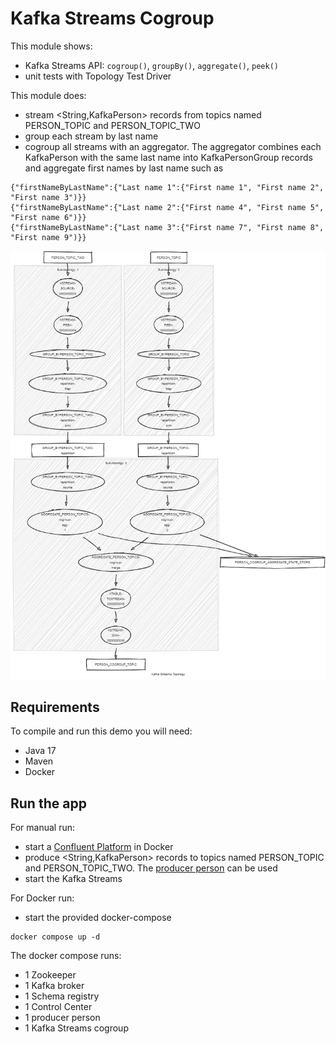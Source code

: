 # Kafka Streams Cogroup

This module shows:
- Kafka Streams API: `cogroup()`, `groupBy()`, `aggregate()`, `peek()`
- unit tests with Topology Test Driver

This module does:
- stream <String,KafkaPerson> records from topics named PERSON_TOPIC and PERSON_TOPIC_TWO
- group each stream by last name
- cogroup all streams with an aggregator. 
The aggregator combines each KafkaPerson with the same last name into KafkaPersonGroup records and aggregate first names by last name such as

```
{"firstNameByLastName":{"Last name 1":{"First name 1", "First name 2", "First name 3")}}
{"firstNameByLastName":{"Last name 2":{"First name 4", "First name 5", "First name 6")}}
{"firstNameByLastName":{"Last name 3":{"First name 7", "First name 8", "First name 9")}}
```

![topology.png](topology.png)

## Requirements

To compile and run this demo you will need:
- Java 17
- Maven
- Docker

## Run the app

For manual run:
- start a [Confluent Platform](https://docs.confluent.io/platform/current/quickstart/ce-docker-quickstart.html#step-1-download-and-start-cp) in Docker
- produce <String,KafkaPerson> records to topics named PERSON_TOPIC and PERSON_TOPIC_TWO. The [producer person](../specific-producers/kafka-streams-producer-person) can be used
- start the Kafka Streams

For Docker run:
- start the provided docker-compose 

```
docker compose up -d
```

The docker compose runs:
- 1 Zookeeper
- 1 Kafka broker
- 1 Schema registry
- 1 Control Center
- 1 producer person
- 1 Kafka Streams cogroup
